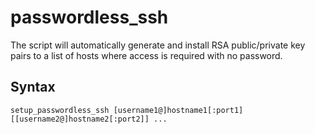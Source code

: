 # passwordless_ssh

The script will automatically generate and install RSA public/private key pairs to a list of hosts where access is required with no password.

## Syntax
```console
setup_passwordless_ssh [username1@]hostname1[:port1] [[username2@]hostname2[:port2]] ...
```
